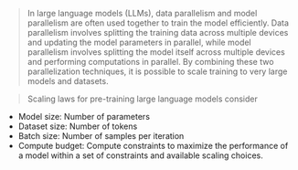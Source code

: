 
> In large language models (LLMs), data parallelism and model parallelism are often used together to train the model efficiently. Data parallelism involves splitting the training data across multiple devices and updating the model parameters in parallel, while model parallelism involves splitting the model itself across multiple devices and performing computations in parallel. By combining these two parallelization techniques, it is possible to scale training to very large models and datasets.

> Scaling laws for pre-training large language models consider
- Model size: Number of parameters
- Dataset size: Number of tokens
- Batch size: Number of samples per iteration
- Compute budget: Compute constraints
 to maximize the performance of a model within a set of constraints and available scaling choices.
